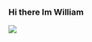 ### Hi there Im William
<a href="https://linkedin.com/https://www.linkedin.com/in/william-holden-76b9a480/"><img src="https://img.shields.io/badge/-LinkedIn-0072b1?&style=for-the-badge&logo=linkedin&logoColor=white" /></a>
<!--
**wholden23/wholden23** is a ✨ _special_ ✨ repository because its `README.md` (this file) appears on your GitHub profile.

Here are some ideas to get you started:

- 🔭 I’m currently working on ...
- 🌱 I’m currently learning ...
- 👯 I’m looking to collaborate on ...
- 🤔 I’m looking for help with ...
- 💬 Ask me about ...
- 📫 How to reach me: ...
- 😄 Pronouns: ...
- ⚡ Fun fact: ...
-->
